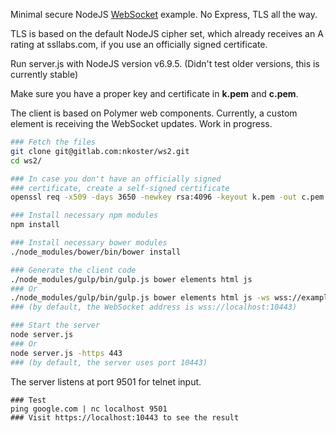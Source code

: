 Minimal secure NodeJS [WebSocket](https://tools.ietf.org/html/rfc6455) example. No Express, TLS all the way.

TLS is based on the default NodeJS cipher set, which already receives an A rating at ssllabs.com, if you use an officially signed certificate.

Run server.js with NodeJS version v6.9.5. (Didn't test older versions, this is currently stable)

Make sure you have a proper key and certificate in **k.pem** and **c.pem**.

The client is based on Polymer web components. Currently, a custom element is receiving the WebSocket updates. Work in progress.

```bash
### Fetch the files
git clone git@gitlab.com:nkoster/ws2.git
cd ws2/

### In case you don't have an officially signed
### certificate, create a self-signed certificate
openssl req -x509 -days 3650 -newkey rsa:4096 -keyout k.pem -out c.pem -nodes

### Install necessary npm modules
npm install

### Install necessary bower modules
./node_modules/bower/bin/bower install

### Generate the client code
./node_modules/gulp/bin/gulp.js bower elements html js
### Or
./node_modules/gulp/bin/gulp.js bower elements html js -ws wss://example.net
### (by default, the WebSocket address is wss://localhost:10443)

### Start the server
node server.js
### Or
node server.js -https 443
### (by default, the server uses port 10443)
```

The server listens at port 9501 for telnet input.

```
### Test
ping google.com | nc localhost 9501
### Visit https://localhost:10443 to see the result
```

